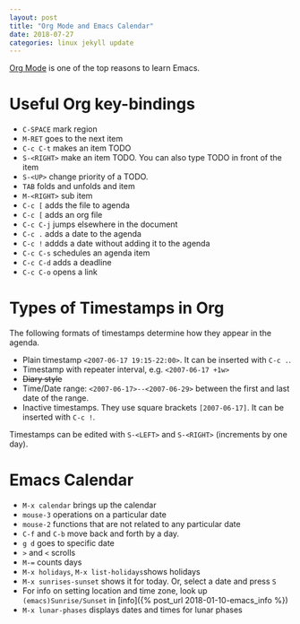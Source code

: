 ```yaml
---
layout: post
title: "Org Mode and Emacs Calendar"
date: 2018-07-27
categories: linux jekyll update
---
```


[Org Mode](https://orgmode.org/) is one of the top reasons to learn Emacs. 

# Useful Org key-bindings

- `C-SPACE` mark region
- `M-RET` goes to the next item
- `C-c C-t` makes an item TODO
- `S-<RIGHT>` make an item TODO. You can also type TODO in front of the item
- `S-<UP>` change priority of a TODO.
- `TAB` folds and unfolds and item
- `M-<RIGHT>` sub item
- `C-c [` adds the file to agenda
- `C-c [` adds an org file
- `C-c C-j` jumps elsewhere in the document
- `C-c .` adds a date to the agenda
- `C-c !` addds a date without adding it to the agenda
- `C-c C-s` schedules an agenda item
- `C-c C-d` adds a deadline
- `C-c C-o` opens a link

# Types of Timestamps in Org

The following formats of timestamps determine how they appear in the agenda.

* Plain timestamp `<2007-06-17 19:15-22:00>`. It can be inserted with `C-c .`.
* Timestamp with repeater interval, e.g. `<2007-06-17 +1w>`
* ~~Diary style~~
* Time/Date range: `<2007-06-17>--<2007-06-29>` between the first and last date of the range.
* Inactive timestamps. They use square brackets `[2007-06-17]`. It can be inserted with `C-c !`.

Timestamps can be edited with `S-<LEFT>` and `S-<RIGHT>` (increments by one day).

# Emacs Calendar

* `M-x calendar` brings up the calendar
* `mouse-3` operations on a particular date
* `mouse-2` functions that are not related to any particular date
* `C-f` and `C-b` move back and forth by a day.
* `g d` goes to specific date
* `>` and `<` scrolls
* `M-=` counts days
* `M-x holidays`, `M-x list-holidays`shows holidays
* `M-x sunrises-sunset` shows it for today. Or, select a date and press `S`
* For info on setting location and time zone, look up `(emacs)Sunrise/Sunset` in [info]({% post_url 2018-01-10-emacs_info %})
* `M-x lunar-phases` displays dates and times for lunar phases 
